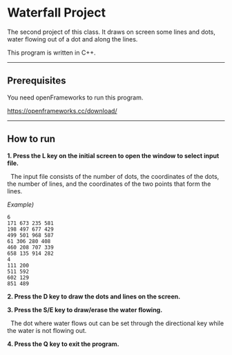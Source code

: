 # Waterfall Project

The second project of this class. It draws on screen some lines and dots, water flowing out of a dot and along the lines.

This program is written in C++.

---

## Prerequisites

You need openFrameworks to run this program.

https://openframeworks.cc/download/

---

## How to run

**1. Press the L key on the initial screen to open the window to select input file.**

&nbsp;&nbsp;The input file consists of the number of dots, the coordinates of the dots, the number of lines, and the coordinates of the two points that form the lines.

*Example)*

```
6
171 673 235 581
198 497 677 429
499 501 968 587
61 306 280 408
460 208 707 339
658 135 914 282
4
111 200
511 592
602 129
851 489
```

**2. Press the D key to draw the dots and lines on the screen.**

**3. Press the S/E key to draw/erase the water flowing.**

&nbsp;&nbsp;The dot where water flows out can be set through the directional key while the water is not flowing out.

**4. Press the Q key to exit the program.**
